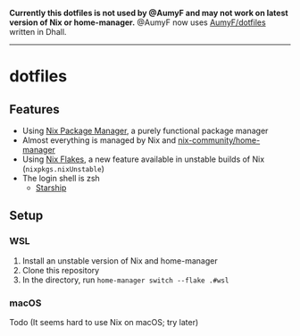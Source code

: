 **Currently this dotfiles is not used by @AumyF and may not work on latest version of Nix or home-manager.** @AumyF now uses [AumyF/dotfiles](https://github.com/AumyF/dotfiles) written in Dhall.

---

# dotfiles

## Features

- Using [Nix Package Manager](https://nixos.org), a purely functional package manager
- Almost everything is managed by Nix and [nix-community/home-manager](https://github.com/nix-community/home-manager)
- Using [Nix Flakes](nixflakes), a new feature available in unstable builds of Nix (`nixpkgs.nixUnstable`)
- The login shell is zsh
  - [Starship](https://starship.rs)

## Setup

### WSL

1. Install an unstable version of Nix and home-manager
2. Clone this repository
3. In the directory, run `home-manager switch --flake .#wsl`

### macOS

Todo (It seems hard to use Nix on macOS; try later)

